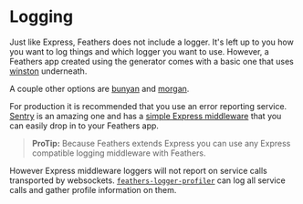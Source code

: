 # Logging

Just like Express, Feathers does not include a logger. It's left up to you how you want to log things and which logger you want to use. However, a Feathers app created using the generator comes with a basic one that uses [winston](https://github.com/winstonjs/winston) underneath.

A couple other options are [bunyan](https://github.com/trentm/node-bunyan) and [morgan](https://github.com/expressjs/morgan).

For production it is recommended that you use an error reporting service. [Sentry](https://getsentry.com/) is an amazing one and has a [simple Express middleware](https://getsentry.com/for/express/) that you can easily drop in to your Feathers app.

> **ProTip:** Because Feathers extends Express you can use any Express compatible logging middleware with Feathers.

However Express middleware loggers will not report on service calls transported by websockets.
[`feathers-logger-profiler`](../ecosystem/feathers-logger-profiler.md)
can log all service calls and gather profile information on them.